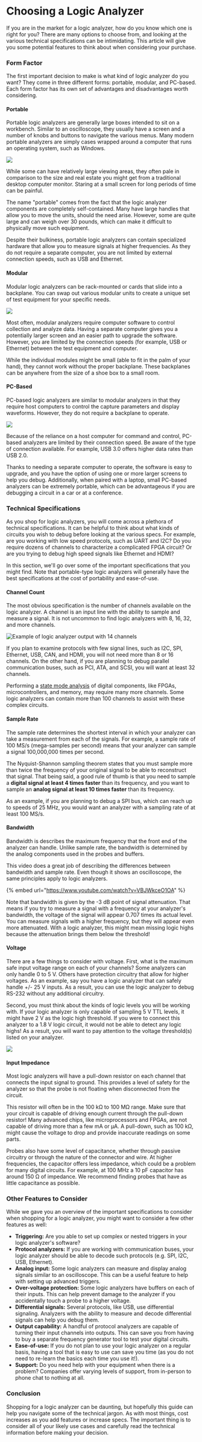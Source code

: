 # Choosing a Logic Analyzer

If you are in the market for a logic analyzer, how do you know which one is right for you? There are many options to choose from, and looking at the various technical specifications can be intimidating. This article will give you some potential features to think about when considering your purchase.

### Form Factor

The first important decision to make is what kind of logic analyzer do you want? They come in three different forms: portable, modular, and PC-based. Each form factor has its own set of advantages and disadvantages worth considering.

#### Portable

Portable logic analyzers are generally large boxes intended to sit on a workbench. Similar to an oscilloscope, they usually have a screen and a number of knobs and buttons to navigate the various menus. Many modern portable analyzers are simply cases wrapped around a computer that runs an operating system, such as Windows.

![](../.gitbook/assets/logic_analyzer_agilent_16902a.jpg)

While some can have relatively large viewing areas, they often pale in comparison to the size and real estate you might get from a traditional desktop computer monitor. Staring at a small screen for long periods of time can be painful.

The name "portable" comes from the fact that the logic analyzer components are completely self-contained. Many have large handles that allow you to move the units, should the need arise. However, some are quite large and can weigh over 30 pounds, which can make it difficult to physically move such equipment.

Despite their bulkiness, portable logic analyzers can contain specialized hardware that allow you to measure signals at higher frequencies. As they do not require a separate computer, you are not limited by external connection speeds, such as USB and Ethernet.

#### Modular

Modular logic analyzers can be rack-mounted or cards that slide into a backplane. You can swap out various modular units to create a unique set of test equipment for your specific needs.

![](../.gitbook/assets/data_acquisition_agilent_-2.jpg)

Most often, modular analyzers require computer software to control collection and analyze data. Having a separate computer gives you a potentially larger screen and an easier path to upgrade the software. However, you are limited by the connection speeds \(for example, USB or Ethernet\) between the test equipment and computer.

While the individual modules might be small \(able to fit in the palm of your hand\), they cannot work without the proper backplane. These backplanes can be anywhere from the size of a shoe box to a small room.

#### PC-Based

PC-based logic analyzers are similar to modular analyzers in that they require host computers to control the capture parameters and display waveforms. However, they do not require a backplane to operate. 

![](../.gitbook/assets/logic8.jpg)

Because of the reliance on a host computer for command and control, PC-based analyzers are limited by their connection speed. Be aware of the type of connection available. For example, USB 3.0 offers higher data rates than USB 2.0.

Thanks to needing a separate computer to operate, the software is easy to upgrade, and you have the option of using one or more larger screens to help you debug. Additionally, when paired with a laptop, small PC-based analyzers can be extremely portable, which can be advantageous if you are debugging a circuit in a car or at a conference.

### Technical Specifications

As you shop for logic analyzers, you will come across a plethora of technical specifications. It can be helpful to think about what kinds of circuits you wish to debug before looking at the various specs. For example, are you working with low speed protocols, such as UART and I2C? Do you require dozens of channels to characterize a complicated FPGA circuit? Or are you trying to debug high speed signals like Ethernet and HDMI?

In this section, we'll go over some of the important specifications that you might find. Note that portable-type logic analyzers will generally have the best specifications at the cost of portability and ease-of-use.

#### Channel Count

The most obvious specification is the number of channels available on the logic analyzer. A channel is an input line with the ability to sample and measure a signal. It is not uncommon to find logic analyzers with 8, 16, 32, and more channels.

![Example of logic analyzer output with 14 channels](../.gitbook/assets/14-channels.png)

If you plan to examine protocols with few signal lines, such as I2C, SPI, Ethernet, USB, CAN, and HDMI, you will not need more than 8 or 16 channels. On the other hand, if you are planning to debug parallel communication buses, such as PCI, ATA, and SCSI, you will want at least 32 channels.

Performing a [state mode analysis](how-to-use-a-logic-analyzer.md#sampling-modes) of digital components, like FPGAs, microcontrollers, and memory, may require many more channels. Some logic analyzers can contain more than 100 channels to assist with these complex circuits.

#### Sample Rate

The sample rate determines the shortest interval in which your analyzer can take a measurement from each of the signals. For example, a sample rate of 100 MS/s \(mega-samples per second\) means that your analyzer can sample a signal 100,000,000 times per second.

The Nyquist-Shannon sampling theorem states that you must sample more than twice the frequency of your original signal to be able to reconstruct that signal. That being said, a good rule of thumb is that you need to sample a **digital signal at least 4 times faster** than its frequency, and you want to sample an **analog signal at least 10 times faster** than its frequency.

As an example, if you are planning to debug a SPI bus, which can reach up to speeds of 25 MHz, you would want an analyzer with a sampling rate of at least 100 MS/s.

#### Bandwidth

Bandwidth is describes the maximum frequency that the front end of the analyzer can handle. Unlike sample rate, the bandwidth is determined by the analog components used in the probes and buffers.

This video does a great job of describing the differences between bandwidth and sample rate. Even though it shows an oscilloscope, the same principles apply to logic analyzers.

{% embed url="https://www.youtube.com/watch?v=VBJWkceO1OA" %}

Note that bandwidth is given by the -3 dB point of signal attenuation. That means if you try to measure a signal with a frequency at your analyzer's bandwidth, the voltage of the signal will appear 0.707 times its actual level. You can measure signals with a higher frequency, but they will appear even more attenuated. With a logic analyzer, this might mean missing logic highs because the attenuation brings them below the threshold!

#### Voltage

There are a few things to consider with voltage. First, what is the maximum safe input voltage range on each of your channels? Some analyzers can only handle 0 to 5 V. Others have protection circuitry that allow for higher voltages. As an example, say you have a logic analyzer that can safely handle +/- 25 V inputs. As a result, you can use the logic analyzer to debug RS-232 without any additional circuitry.

Second, you must think about the kinds of logic levels you will be working with. If your logic analyzer is only capable of sampling 5 V TTL levels, it might have 2 V as the logic high threshold. If you were to connect this analyzer to a 1.8 V logic circuit, it would not be able to detect any logic highs! As a result, you will want to pay attention to the voltage threshold\(s\) listed on your analyzer.

![](../.gitbook/assets/threshold-levels.png)

#### Input Impedance

Most logic analyzers will have a pull-down resistor on each channel that connects the input signal to ground. This provides a level of safety for the analyzer so that the probe is not floating when disconnected from the circuit. 

This resistor will often be in the 100 kΩ to 100 MΩ range. Make sure that your circuit is capable of driving enough current through the pull-down resistor! Many advanced chips, like microprocessors and FPGAs, are not capable of driving more than a few mA or μA. A pull-down, such as 100 kΩ, might cause the voltage to drop and provide inaccurate readings on some parts.

Probes also have some level of capacitance, whether through passive circuitry or through the nature of the connector and wire. At higher frequencies, the capacitor offers less impedance, which could be a problem for many digital circuits. For example, at 100 MHz a 10 pF capacitor has around 150 Ω of impedance. We recommend finding probes that have as little capacitance as possible.

### Other Features to Consider

While we gave you an overview of the important specifications to consider when shopping for a logic analyzer, you might want to consider a few other features as well:

* **Triggering:** Are you able to set up complex or nested triggers in your logic analyzer's software?
* **Protocol analyzers:** If you are working with communication buses, your logic analyzer should be able to decode such protocols \(e.g. SPI, I2C, USB, Ethernet\).
* **Analog input:** Some logic analyzers can measure and display analog signals similar to an oscilloscope. This can be a useful feature to help with setting up advanced triggers.
* **Over-voltage protection:** Some logic analyzers have buffers on each of their inputs. This can help prevent damage to the analyzer if you accidentally touch a probe to a higher voltage.
* **Differential signals:** Several protocols, like USB, use differential signaling. Analyzers with the ability to measure and decode differential signals can help you debug them.
* **Output capability:** A handful of protocol analyzers are capable of turning their input channels into outputs. This can save you from having to buy a separate frequency generator tool to test your digital circuits.
* **Ease-of-use:** If you do not plan to use your logic analyzer on a regular basis, having a tool that is easy to use can save you time \(as you do not need to re-learn the basics each time you use it!\).
* **Support:** Do you need help with your equipment when there is a problem? Companies offer varying levels of support, from in-person to phone chat to nothing at all.

### Conclusion

Shopping for a logic analyzer can be daunting, but hopefully this guide can help you navigate some of the technical jargon. As with most things, cost increases as you add features or increase specs. The important thing is to consider all of your likely use cases and carefully read the technical information before making your decision.

